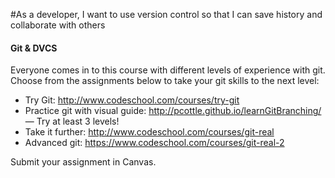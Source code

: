 #As a developer, I want to use version control so that I can save history and collaborate with others

#### Git & DVCS

Everyone comes in to this course with different levels of experience with git. Choose from the assignments below to take your git skills to the next level:

- Try Git: http://www.codeschool.com/courses/try-git
- Practice git with visual guide: http://pcottle.github.io/learnGitBranching/ — Try at least 3 levels!
- Take it further: http://www.codeschool.com/courses/git-real
- Advanced git: https://www.codeschool.com/courses/git-real-2

Submit your assignment in Canvas.
